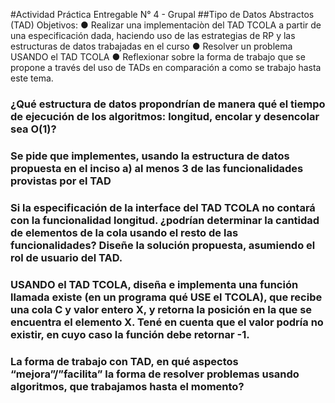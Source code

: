 #Actividad Práctica Entregable N° 4 - Grupal
##Tipo de Datos Abstractos (TAD)
Objetivos:
● Realizar una implementaciòn del TAD TCOLA a partir de una especificación dada, haciendo uso de las estrategias de RP y las estructuras de datos trabajadas en el curso
● Resolver un problema USANDO el TAD TCOLA
● Reflexionar sobre la forma de trabajo que se propone a través del uso de TADs en comparación a como se trabajo hasta este tema.

### ¿Qué estructura de datos propondrían de manera qué el tiempo de ejecución de los algoritmos: longitud, encolar y desencolar sea O(1)?
### Se pide que implementes, usando la estructura de datos propuesta en el inciso a) al menos 3 de las funcionalidades provistas por el TAD
### Si la especificación de la interface del TAD TCOLA no contará con la funcionalidad longitud. ¿podrían determinar la cantidad de elementos de la cola usando el resto de las funcionalidades? Diseñe la solución propuesta, asumiendo el rol de usuario del TAD.
### USANDO el TAD TCOLA, diseña e implementa una función llamada existe (en un programa qué USE el TCOLA), que recibe una cola C y valor entero X, y retorna la posición en la que se encuentra el elemento X. Tené en cuenta que el valor podría no existir, en cuyo caso la función debe retornar -1.
### La forma de trabajo con TAD, en qué aspectos “mejora”/”facilita” la forma de resolver problemas usando algoritmos, que trabajamos hasta el momento?
